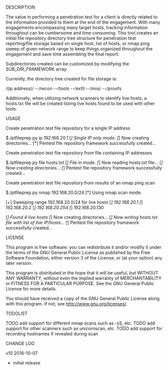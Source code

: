 DESCRIPTION

The value in performing a penetration test for a client is directly related to the information provided
to them at the end of the engagement. With many engagements encompassing many target hosts, tracking
information throughout can be cumbersome and time consuming. This tool creates an initial file repository
directory tree structure for penetration test reporting/file storage based on single host, list of hosts,
or nmap ping sweep of given network range to keep things organized throughout the engagement and save
time assembling the final report.

Subdirectories created can be customized by modifying the SUB_DIR_FRAMEWORK array.

Currently, the directory tree created for file storage is:

/(ip address)/
      --/recon
      --/tools
      --/exfil
      --/misc
      --/proofs

Additionally, when utilizing network scanners to identify live hosts, a hosts.txt file will be created
listing live hosts found to be used with other tools.

USAGE

Create penetration test file repository for a single IP address

$./ptfileprep.py ip 192.168.20.1
[*] Single IP only mode.
[*] Now creating directories...
[*] Pentest file repository framework successfully created... 

Create penetration test file repository from file containing IP addresses

$./ptfileprep.py file hosts.txt
[*] File in mode.
[*] Now reading hosts.txt file...
[*] Now creating directories...
[*] Pentest file repository framework successfully created...

Create penetration test file repository from results of an nmap ping scan

$./ptfileprep.py nmap 192.168.20.0/24
[*] Using nmap scan mode.

[+] Sweeping range 192.168.20.0/24 for live hosts
[*] 192.168.20.1
[*] 192.168.20.2
[*] 192.168.20.254
[*] 192.168.20.130

[*] Found 4 live hosts
[*] Now creating directories...
[*] Now writing hosts.txt file with list of live IP/hosts...
[*] Pentest file repository framework successfully created...

LICENSE

This program is free software: you can redistribute it and/or modify
it under the terms of the GNU General Public License as published by
the Free Software Foundation, either version 3 of the License, or
(at your option) any later version.

This program is distributed in the hope that it will be useful,
but WITHOUT ANY WARRANTY; without even the implied warranty of
MERCHANTABILITY or FITNESS FOR A PARTICULAR PURPOSE.  See the
GNU General Public License for more details.

You should have received a copy of the GNU General Public License
along with this program.  If not, see <http://www.gnu.org/licenses/>.

TODOLIST

TODO add support for different nmap scans such as -sS, etc.
TODO add support for other scanners such as unicornscan, etc.
TODO add support for recording hostnames if revealed during scan

CHANGE LOG

v10 2016-10-07
- initial release